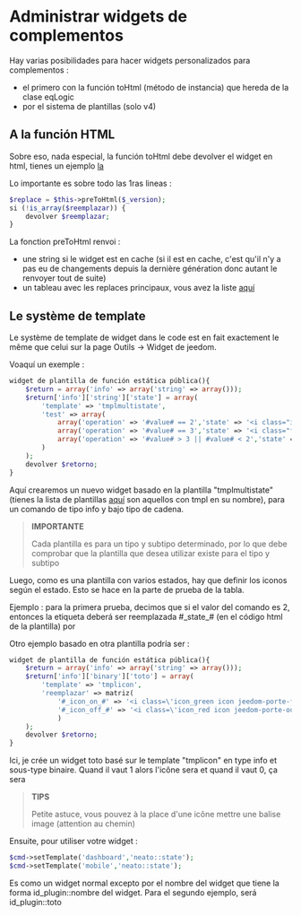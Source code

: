 # Administrar widgets de complementos

Hay varias posibilidades para hacer widgets personalizados para complementos :

- el primero con la función toHtml (método de instancia) que hereda de la clase eqLogic
- por el sistema de plantillas (solo v4)

## A la función HTML

Sobre eso, nada especial, la función toHtml debe devolver el widget en html, tienes un ejemplo [la](https://github.com/jeedom/plugin-weather/blob/beta/core/class/weather.class.php#L647)

Lo importante es sobre todo las 1ras lineas :

````php
$replace = $this->preToHtml($_version);
si (!is_array($reemplazar)) {
	devolver $reemplazar;
}
````

La fonction preToHtml renvoi :

- une string si le widget est en cache (si il est en cache, c'est qu'il n'y a pas eu de changements depuis la dernière génération donc autant le renvoyer tout de suite)
- un tableau avec les replaces principaux, vous avez la liste [aquí](https://github.com/jeedom/core/blob/alpha/core/class/eqLogic.class.php#L663)

## Le système de template

Le système de template de widget dans le code est en fait exactement le même que celui sur la page Outils -> Widget de jeedom.

Voaquí un exemple :

````php
widget de plantilla de función estática pública(){
	$return = array('info' => array('string' => array()));
	$return['info']['string']['state'] = array(
		'template' => 'tmplmultistate',
		'test' => array(
			array('operation' => '#value# == 2','state' => '<i class="icon maison-vacuum6"></i>'),
			array('operation' => '#value# == 3','state' => '<i class="fa fa-pause"></i>'),
			array('operation' => '#value# > 3 || #value# < 2','state' => '<i class="fa fa-home"></i>')
		)
	);
	devolver $retorno;
}
````

Aquí crearemos un nuevo widget basado en la plantilla "tmplmultistate" (tienes la lista de plantillas [aquí](https://github.com/jeedom/core/tree/alpha/core/template/dashboard) son aquellos con tmpl en su nombre), para un comando de tipo info y bajo tipo de cadena.

> **IMPORTANTE**
>
> Cada plantilla es para un tipo y subtipo determinado, por lo que debe comprobar que la plantilla que desea utilizar existe para el tipo y subtipo

Luego, como es una plantilla con varios estados, hay que definir los iconos según el estado. Esto se hace en la parte de prueba de la tabla.

Ejemplo : para la primera prueba, decimos que si el valor del comando es 2, entonces la etiqueta deberá ser reemplazada #\_state_# (en el código html de la plantilla) por </i>

Otro ejemplo basado en otra plantilla podría ser :

````php
widget de plantilla de función estática pública(){
	$return = array('info' => array('string' => array()));
	$return['info']['binary']['toto'] = array(
		'template' => 'tmplicon',
		'reemplazar' => matriz(
			'#_icon_on_#' => '<i class=\'icon_green icon jeedom-porte-ferme\'></i>',
			'#_icon_off_#' => '<i class=\'icon_red icon jeedom-porte-ouverte\'></i>'
			)
	);
	devolver $retorno;
}
````

Ici, je crée un widget toto basé sur le template "tmplicon" en type info et sous-type binaire. Quand il vaut 1 alors l'icône sera <i class='icon_green icon jeedom-porte-ferme'></i> et quand il vaut 0, ça sera <i class='icon_red icon jeedom-porte-ouverte'></i>

>**TIPS**
>
> Petite astuce, vous pouvez à la place d'une icône mettre une balise image (attention au chemin)

Ensuite, pour utiliser votre widget :

````php
$cmd->setTemplate('dashboard','neato::state');
$cmd->setTemplate('mobile','neato::state');
````

Es como un widget normal excepto por el nombre del widget que tiene la forma id_plugin::nombre del widget. Para el segundo ejemplo, será id_plugin::toto


